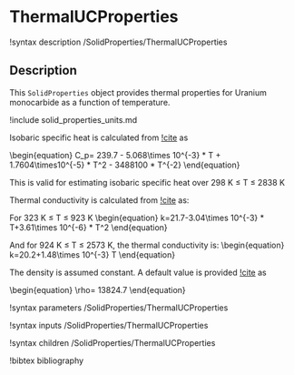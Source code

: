 # ThermalUCProperties

!syntax description /SolidProperties/ThermalUCProperties

## Description

This `SolidProperties` object provides thermal properties for Uranium monocarbide as a function of temperature.

!include solid_properties_units.md

Isobaric specific heat is calculated from [!cite](iaea) as

\begin{equation}
C_p= 239.7 - 5.068\times 10^{-3} * T + 1.7604\times10^{-5} * T^2 - 3488100 * T^{-2}
\end{equation}


This is valid for estimating isobaric specific heat over 298 K $\le$ T $\le$ 2838 K

Thermal conductivity is calculated from [!cite](Vasudevamurthy2022) as:

For 323 K $\le$ T $\le$ 923 K
\begin{equation}
k=21.7-3.04\times 10^{-3} * T+3.61\times 10^{-6} * T^2
\end{equation}

And for 924 K $\le$ T $\le$ 2573 K, the thermal conductivity is:
\begin{equation}
k=20.2+1.48\times 10^{-3} T
\end{equation}

The density is assumed constant.
A default value is provided [!cite](Vasudevamurthy2022) as

\begin{equation}
\rho= 13824.7
\end{equation}


!syntax parameters /SolidProperties/ThermalUCProperties

!syntax inputs /SolidProperties/ThermalUCProperties

!syntax children /SolidProperties/ThermalUCProperties

!bibtex bibliography
